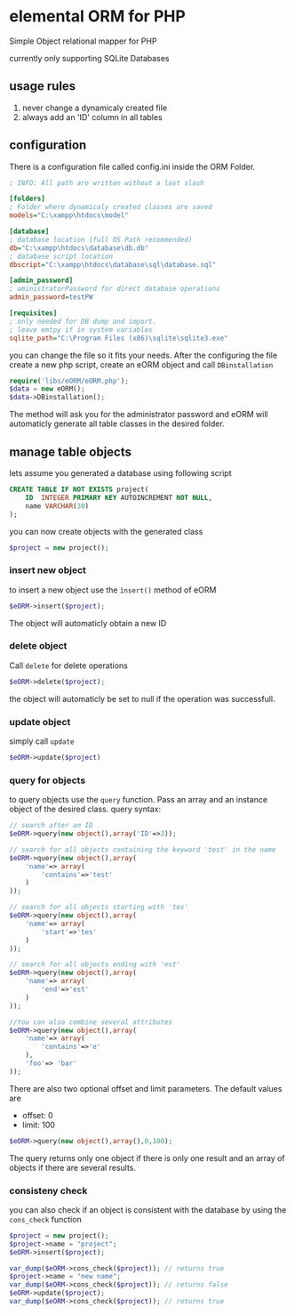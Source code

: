 # elemental ORM for PHP
Simple Object relational mapper for PHP

currently only supporting SQLite Databases 

## usage rules
1. never change a dynamicaly created file
1. always add an 'ID' column in all tables

## configuration
There is a configuration file called config.ini inside the ORM Folder.
``` ini
; INFO: All path are written without a last slash

[folders]
; Folder where dynamicaly created classes are saved
models="C:\xampp\htdocs\model"

[database]
; database location (full OS Path recommended)
db="C:\xampp\htdocs\database\db.db"
; database script location
dbscript="C:\xampp\htdocs\database\sql\database.sql"

[admin_password]
; aministratorPassword for direct database operations
admin_password=testPW

[requisites]
; only needed for DB dump and import.  
; leave emtpy if in system variables
sqlite_path="C:\Program Files (x86)\sqlite\sqlite3.exe"
```
you can change the file so it fits your needs. 
After the configuring the file create a new php script, 
create an eORM object and call `DBinstallation`
``` php
require('libs/eORM/eORM.php');
$data = new eORM();
$data->DBinstallation();
```
The method will ask you for the administrator password and
eORM will automaticly generate all table classes in the desired
folder.
## manage table objects
lets assume you generated a database using following script
``` SQL
CREATE TABLE IF NOT EXISTS project(
    ID  INTEGER PRIMARY KEY AUTOINCREMENT NOT NULL,
    name VARCHAR(30)
);
```
you can now create objects with the generated class
``` php
$project = new project();
```
### insert new object
to insert a new object use the `ìnsert()` method of eORM
``` php
$eORM->insert($project);
```
The object will automaticly obtain a new ID
### delete object
Call `delete` for delete operations
```php
$eORM->delete($project);
```
the object will automaticly be set to null if the operation was
successfull.
### update object
simply call `update`
``` php
$eORM->update($project)
```

### query for objects
to query objects use the `query` function. Pass an array
and an instance object of the desired class.
query syntax:
``` php
// search after an ID
$eORM->query(new object(),array('ID'=>3));

// search for all objects containing the keyword 'test' in the name
$eORM->query(new object(),array(
    'name'=> array(
        'contains'=>'test'
    )
));

// search for all objects starting with 'tes'
$eORM->query(new object(),array(
    'name'=> array(
        'start'=>'tes'
    )
));

// search for all objects ending with 'est'
$eORM->query(new object(),array(
    'name'=> array(
        'end'=>'est'
    )
));

//You can also combine several attributes
$eORM->query(new object(),array(
    'name'=> array(
        'contains'=>'e'
    ),
    'foo'=> 'bar'
));
```
There are also two optional offset and limit parameters.
The default values are
- offset: 0
- limit: 100
``` php
$eORM->query(new object(),array(),0,100);
```

The query returns only one object if there is only one result
and an array of objects if there are several results.
### consisteny check
you can also check if an object is consistent
with the database by using the `cons_check` function
``` php
$project = new project();
$project->name = "project";
$eORM->insert($project);

var_dump($eORM->cons_check($project)); // returns true
$project->name = "new name";
var_dump($eORM->cons_check($project)); // returns false
$eORM->update($project);
var_dump($eORM->cons_check($project)); // returns true
```
